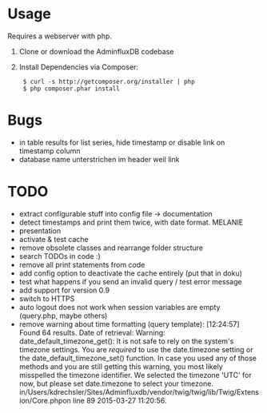 # Usage

Requires a webserver with php.
1. Clone or download the AdminfluxDB codebase
2. Install Dependencies via Composer:

        $ curl -s http://getcomposer.org/installer | php
        $ php composer.phar install


# Bugs

* in table results for list series, hide timestamp or disable link on timestamp column
* database name unterstrichen im header weil link

# TODO

* extract configurable stuff into config file -> documentation
* detect timestamps and print them twice, with date format. MELANIE
* presentation
* activate & test cache
* remove obsolete classes and rearrange folder structure
* search TODOs in code :)
* remove all print statements from code
* add config option to deactivate the cache entirely (put that in doku)
* test what happens if you send an invalid query / test error message
* add support for version 0.9
* switch to HTTPS
* auto logout does not work when session variables are empty (query.php, maybe others)
* remove warning about time formatting (query template): [12:24:57] <Kay Drechsler> Found 64 results. Date of retrieval: 
Warning: date_default_timezone_get(): It is not safe to rely on the system's timezone settings. You are *required* to use the date.timezone setting or the date_default_timezone_set() function. In case you used any of those methods and you are still getting this warning, you most likely misspelled the timezone identifier. We selected the timezone 'UTC' for now, but please set date.timezone to select your timezone. in/Users/kdrechsler/Sites/Adminfluxdb/vendor/twig/twig/lib/Twig/Extension/Core.phpon line 89
2015-03-27 11:20:56.